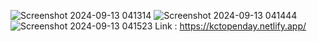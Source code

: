 ![Screenshot 2024-09-13 041314](https://github.com/user-attachments/assets/65fa8ffc-8926-4389-a5b8-c58974da82c4)
![Screenshot 2024-09-13 041444](https://github.com/user-attachments/assets/598d1386-3929-4ef0-81cb-815daa03287d)
![Screenshot 2024-09-13 041523](https://github.com/user-attachments/assets/a6412c02-4a16-42ea-9426-ddaf8596226f)
Link : https://kctopenday.netlify.app/
